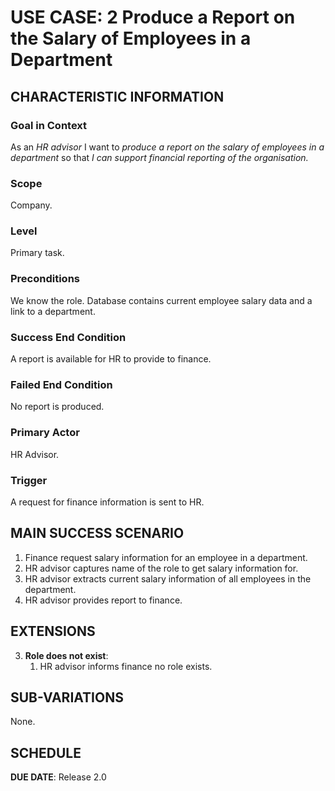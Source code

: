 # USE CASE: 2 Produce a Report on the Salary of Employees in a Department

## CHARACTERISTIC INFORMATION

### Goal in Context

As an *HR advisor* I want to *produce a report on the salary of employees in a department* so that *I can support financial reporting of the organisation.*

### Scope

Company.

### Level

Primary task.

### Preconditions

We know the role.  Database contains current employee salary data and a link to a department.

### Success End Condition

A report is available for HR to provide to finance.

### Failed End Condition

No report is produced.

### Primary Actor

HR Advisor.

### Trigger

A request for finance information is sent to HR.

## MAIN SUCCESS SCENARIO

1. Finance request salary information for an employee in a department.
2. HR advisor captures name of the role to get salary information for.
3. HR advisor extracts current salary information of all employees in the department.
4. HR advisor provides report to finance.

## EXTENSIONS

3. **Role does not exist**:
    1. HR advisor informs finance no role exists.

## SUB-VARIATIONS

None.

## SCHEDULE

**DUE DATE**: Release 2.0